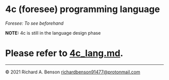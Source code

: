 4c (foresee) programming language
===
_Foresee: To see beforehand_

**NOTE:** 4c is still in the language design phase

# Please refer to [4c_lang.md](4c_lang.md).
---
© 2021 Richard A. Benson <richardbenson91477@protonmail.com><br>
